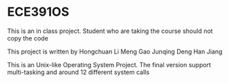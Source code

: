 # ECE391OS
This is an in class project. Student who are taking the course should not copy the code

This project is written by
Hongchuan Li
Meng Gao
Junqing Deng
Han Jiang

This is an Unix-like Operating System Project.
The final version support multi-tasking and around 12 different system calls
